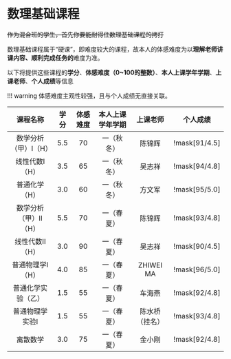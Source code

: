 # 数理基础课程

~~作为混合班的学生，首先你要能耐得住数理基础课程的拷打~~

数理基础课程属于“硬课”，即难度较大的课程，故本人的体感难度为以**理解老师讲课内容、顺利完成任务的**难度为准。

以下将提供这些课程的**学分**、**体感难度（0~100的整数）**、**本人上课学年学期**、**上课老师**、**个人成绩**等信息

!!! warning 
    体感难度主观性较强，且与个人成绩无直接关联。

| 课程名称 | 学分 | 体感难度 | 本人上课学年学期 | 上课老师 | 个人成绩 | 
| :-: | :-: | :-: | :-: | :-: | :-: | 
| 数学分析（甲）Ⅰ（H） | 5.5 | 70 | 一（秋冬） | 陈锦辉 | !mask[91/4.5] | 
| 线性代数Ⅰ（H） | 3.5 | 65 | 一（秋冬） | 吴志祥 | !mask[94/4.8] | 
| 普通化学（H） | 3.0 | 60 | 一（秋冬） | 方文军 | !mask[95/5.0] | 
| 数学分析（甲）Ⅱ（H） | 5.5 | 70 | 一（春夏） | 陈锦辉 | !mask[93/4.8] | 
| 线性代数Ⅱ（H） | 3.0 | 90 | 一（春夏） | 吴志祥 | !mask[90/4.5] | 
| 普通物理学Ⅰ（H） | 4.0 | 85 | 一（春夏） | ZHIWEI MA | !mask[96/5.0] | 
| 普通化学实验（乙） | 1.5 | 55 | 一（春夏） | 车海燕 | !mask[92/4.8] | 
| 普通物理学实验Ⅰ | 1.5 | 55 | 一（春夏） | 陈水桥（挂名） | !mask[93/4.8] | 
| 离散数学 | 3.0 | 75 | 一（春夏） | 金小刚 | !mask[92/4.8] | 